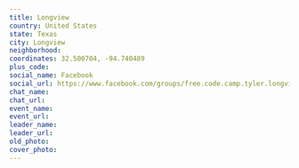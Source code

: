 ```yaml
---
title: Longview
country: United States
state: Texas
city: Longview
neighborhood: 
coordinates: 32.500704, -94.740489
plus_code:
social_name: Facebook
social_url: https://www.facebook.com/groups/free.code.camp.tyler.longview.texas
chat_name:
chat_url:
event_name:
event_url:
leader_name:
leader_url:
old_photo: 
cover_photo:
---
```

